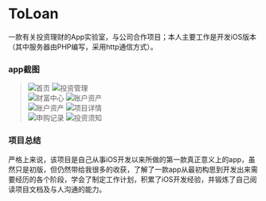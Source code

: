 # ToLoan   
一款有关投资理财的App实验室，与公司合作项目；本人主要工作是开发iOS版本（其中服务器由PHP编写，采用http通信方式）。   

### app截图   

> ![首页](./ToLoan图片/IMG_0113.jpg)
> ![投资管理](./ToLoan图片/IMG_0114.jpg)      
> ![财富中心](./ToLoan图片/IMG_0123.jpg)
> ![账户资产](./ToLoan图片/IMG_0115.jpg)      
> ![账户资产](./ToLoan图片/IMG_0117.jpg)
> ![项目详情](./ToLoan图片/IMG_0119.jpg)   
> ![申购记录](./ToLoan图片/IMG_0847.jpg)
> ![投资须知](./ToLoan图片/IMG_0112.jpg)   

### 项目总结
严格上来说，该项目是自己从事iOS开发以来所做的第一款真正意义上的app，虽然只是初版，但仍然带给我很多的收获，了解了一款app从最初构思到开发出来需要经历的各个阶段，学会了制定工作计划，积累了iOS开发经验，并锻炼了自己阅读项目文档及与人沟通的能力。

